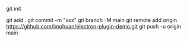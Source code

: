 git init

git add .
git commit -m "xxx"
git branch -M main
git remote add origin https://github.com/imohuan/electron-plugin-demo.git
git push -u origin main
